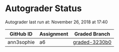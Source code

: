 # Autograder Status
Autograder last run at: November 26, 2018 at 17:40

| GitHub ID | Assignment | Graded Branch |
|-----------|------------|---------------|
| ann3sophie | a6 | [graded-3230b0](https://github.com/Fall2018COMP401-001/a6-ann3sophie/tree/graded-3230b0) | 
